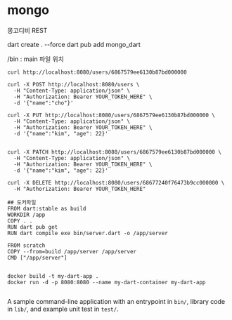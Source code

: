 # mongo
몽고디비 REST

dart create . --force
dart pub add mongo_dart

/bin : main 파일 위치


```
curl http://localhost:8080/users/6867579ee6130b87bd000000

curl -X POST http://localhost:8080/users \
  -H "Content-Type: application/json" \
  -H "Authorization: Bearer YOUR_TOKEN_HERE" \
  -d '{"name":"cho"}'

curl -X PUT http://localhost:8080/users/6867579ee6130b87bd000000 \
  -H "Content-Type: application/json" \
  -H "Authorization: Bearer YOUR_TOKEN_HERE" \
  -d '{"name":"kim", "age": 22}'


curl -X PATCH http://localhost:8080/users/6867579ee6130b87bd000000 \
  -H "Content-Type: application/json" \
  -H "Authorization: Bearer YOUR_TOKEN_HERE" \
  -d '{"name":"kim", "age": 22}'

curl -X DELETE http://localhost:8080/users/68677240f76473b9cc000000 \
  -H "Authorization: Bearer YOUR_TOKEN_HERE"
```


```
## 도커파일
FROM dart:stable as build
WORKDIR /app
COPY . .
RUN dart pub get
RUN dart compile exe bin/server.dart -o /app/server

FROM scratch
COPY --from=build /app/server /app/server
CMD ["/app/server"]


```

```
docker build -t my-dart-app .
docker run -d -p 8080:8080 --name my-dart-container my-dart-app


```

A sample command-line application with an entrypoint in `bin/`, library code
in `lib/`, and example unit test in `test/`.
